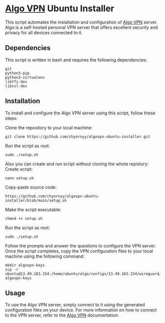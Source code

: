 # [Algo VPN](https://github.com/trailofbits/algo) Ubuntu Installer
This script automates the installation and configuration of [Algo VPN](https://github.com/trailofbits/algo) server. Algo is a self-hosted personal VPN server that offers excellent security and privacy for all devices connected to it.

## Dependencies
This script is written in bash and requires the following dependencies:
```
git
python3-pip
python3-virtualenv
libffi-dev
libssl-dev
```

## Installation
To install and configure the Algo VPN server using this script, follow these steps:

Clone the repository to your local machine:
```
git clone https://github.com/chyornyy/algovpn-ubuntu-installer.git
```
Run the script as root:
```
sudo ./setup.sh
```

Also you can create and run script without cloning the whole repistory:
Create script:
```
nano setup.sh
```
Copy-paste source code:
```
https://github.com/chyornyy/algovpn-ubuntu-installer/blob/main/setup.sh
```

Make the script executable:
```
chmod +x setup.sh
```
Run the script as root:
```
sudo ./setup.sh
```



Follow the prompts and answer the questions to configure the VPN server.
Once the script completes, copy the VPN configuration files to your local machine using the following command:
```
mkdir algovpn-keys
scp -r ubuntu@13.49.183.154:/home/ubuntu/algo/configs/13.49.183.154/wireguard/ algovpn-keys
```

## Usage

To use the Algo VPN server, simply connect to it using the generated configuration files on your device. For more information on how to connect to the VPN server, refer to the [Algo VPN](https://github.com/trailofbits/algo/tree/master/docs) documentation.